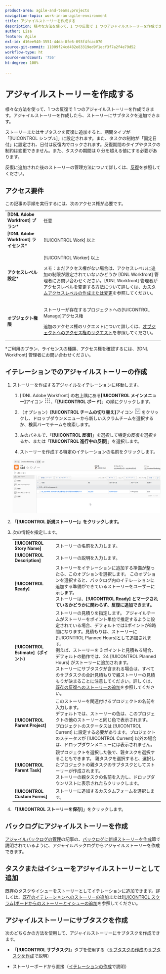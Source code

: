 ```yaml
---
product-area: agile-and-teams;projects
navigation-topic: work-in-an-agile-environment
title: アジャイルストーリーを作成する
description: 様々な方法を使って、1 つの反復で 1 つのアジャイルストーリーを作成できます。アジャイルストーリーを作成したら、ストーリーにサブタスクを追加できます。
author: Lisa
feature: Agile
exl-id: d16ee940-3551-44da-8fe6-093f4fcac070
source-git-commit: 11009f24cd482e83319ed9f1ecf3f7a2f4e79d52
workflow-type: ht
source-wordcount: '756'
ht-degree: 100%

---
```


# アジャイルストーリーを作成する

様々な方法を使って、1 つの反復で 1 つのアジャイルストーリーを作成できます。アジャイルストーリーを作成したら、ストーリーにサブタスクを追加できます。

ストーリーまたはサブタスクを反復に追加すると、期間タイプが「[!UICONTROL シンプル]」に設定されます。また、タスクの制約が「固定日付」に設定され、日付は反復内でロックされます。反復期間のタイプやタスクの制約は変更できません。また、タスクの期間は 0 分を超える値にする必要があります。

反復に追加された後のストーリーの管理方法について詳しくは、[反復](../../agile/use-scrum-in-an-agile-team/iterations/iterations.md)を参照してください。

## アクセス要件

この記事の手順を実行するには、次のアクセス権が必要です。

<table style="table-layout:auto"> 
 <col> 
 </col> 
 <col> 
 </col> 
 <tbody> 
  <tr> 
   <td role="rowheader"><strong>[!DNL Adobe Workfront] プラン*</strong></td> 
   <td> <p>任意</p> </td> 
  </tr> 
  <tr> 
   <td role="rowheader"><strong>[!DNL Adobe Workfront] ライセンス*</strong></td> 
   <td> <p>[!UICONTROL Work] 以上</p> </td> 
  </tr> 
  <tr> 
   <td role="rowheader"><strong>アクセスレベル設定*</strong></td> 
   <td> <p>[!UICONTROL Worker] 以上</p> <p>メモ：まだアクセス権がない場合は、アクセスレベルに追加の制限が設定されていないかどうか [!DNL Workfront] 管理者にお問い合わせください。[!DNL Workfront] 管理者がアクセスレベルを変更する方法について詳しくは、<a href="../../administration-and-setup/add-users/configure-and-grant-access/create-modify-access-levels.md" class="MCXref xref">カスタムアクセスレベルの作成または変更</a>を参照してください。</p> </td> 
  </tr> 
  <tr> 
   <td role="rowheader"><strong>オブジェクト権限</strong></td> 
   <td> <p>ストーリーが存在するプロジェクトへの[!UICONTROL Manage]アクセス権</p> <p>追加のアクセス権のリクエストについて詳しくは、<a href="../../workfront-basics/grant-and-request-access-to-objects/request-access.md" class="MCXref xref">オブジェクトへのアクセス権のリクエスト</a>を参照してください。</p> </td> 
  </tr> 
 </tbody> 
</table>

&#42;ご利用のプラン、ライセンスの種類、アクセス権を確認するには、[!DNL Workfront] 管理者にお問い合わせください。

## イテレーションでのアジャイルストーリーの作成

1. ストーリーを作成するアジャイルなイテレーションに移動します。

   1. [!DNL Adobe Workfront] の右上隅にある&#x200B;**[!UICONTROL メインメニュー]**&#x200B;アイコン ![](assets/main-menu-icon.png)、「**[!UICONTROL ボード]**」の順にクリックします。

   1. （オプション）**[!UICONTROL チームの切り替え]**&#x200B;アイコン ![チームの切り替えアイコン](assets/switch-team-icon.png) をクリックし、ドロップダウンメニューから新しいスクラムチームを選択するか、検索バーでチームを検索します。

   1. 左のパネルで、「**[!UICONTROL 反復]**」を選択して特定の反復を選択するか、または「**[!UICONTROL 進行中の反復]**」を選択します。
   1. ストーリーを作成する特定のイテレーションの名前をクリックします。

   ![反復への新しいストーリーの追加](assets/iteration-add-story.png)

1. 「**[!UICONTROL 新規ストーリー]」をクリックします。**
1. 次の情報を指定します。

   <table style="table-layout:auto">
    <col>
    <col>
    <tbody>
     <tr>
      <td role="rowheader"><strong>[!UICONTROL Story Name]</strong></td>
      <td>ストーリーの名前を入力します。</td>
     </tr>
     <tr>
      <td role="rowheader"><strong>[!UICONTROL Description]</strong></td>
      <td>ストーリーの説明を入力します。</td>
     </tr>
     <tr>
      <td role="rowheader"><strong>[!UICONTROL Ready]</strong></td>
      <td>ストーリーをイテレーションに追加する準備が整ったら、このオプションを選択します。 このオプションを選択すると、バックログ内のイテレーションに追加する準備ができているストーリーをユーザーに示します。<br>ストーリーは、<strong>[!UICONTROL Ready] とマークされているかどうかに関わらず、反復に追加できます。</strong></td>
     </tr>
     <tr>
      <td role="rowheader"><strong>[!UICONTROL Estimate]（ポイント）</strong></td>
      <td>ストーリーの見積りを指定します。 アジャイルチームがストーリーをポイント単位で推定するように設定されている場合、デフォルトでは1ポイントが8時間になります。見積もりは、ストーリーに[!UICONTROL Planned Hours]として追加されます。<br>例えば、ストーリーを 3 ポイントと見積もる場合、デフォルトの動作では、24 [!UICONTROL Planned Hours] がストーリーに追加されます。<br>ストーリーにサブタスクが含まれる場合は、すべてのサブタスクの合計見積もりで親ストーリーの見積もりが決まることに注意してください。詳しくは、<a href="../../agile/use-scrum-in-an-agile-team/iterations/add-stories-to-existing-iteration.md" class="MCXref xref">既存の反復へのストーリーの追加</a>を参照してください。</td>
     </tr>
     <tr>
      <td role="rowheader"><strong>[!UICONTROL Parent Project]</strong></td>
      <td>このストーリーを関連付けるプロジェクトの名前を入力します。<br>デフォルトでは、ストーリーの色は、このプロジェクトの他のストーリーと同じ色で表示されます。<br>プロジェクトのステータスは [!UICONTROL Current] に設定する必要があります。プロジェクトのステータスが [!UICONTROL Current] 以外の場合は、ドロップダウンメニューには表示されません。</td>
     </tr>
     <tr>
      <td role="rowheader"><strong>[!UICONTROL Parent Task]</strong></td>
      <td>親プロジェクトを選択した後で、親タスクを選択することもできます。 親タスクを選択すると、選択したプロジェクトの親タスクのサブタスクとしてストーリーが作成されます。<br>ストーリーの親タスクの名前を入力し、ドロップダウンリストに表示されたらクリックします。</td>
     </tr>
     <tr>
      <td role="rowheader"><strong>[!UICONTROL Custom Forms]</strong></td>
      <td>ストーリーに追加するカスタムフォームを選択します。</td>
     </tr>
    </tbody>
   </table>

1. 「**[!UICONTROL ストーリーを保存]**」をクリックします。

## バックログにアジャイルストーリーを作成

[アジャイルバックログの管理](../../agile/work-in-an-agile-environment/manage-the-agile-backlog.md)の記事の、[バックログに新規ストーリーを作成](../../agile/work-in-an-agile-environment/manage-the-agile-backlog.md#creating-new-stories)節で説明されているように、アジャイルバックログからアジャイルストーリーを作成できます。

## タスクまたはイシューをアジャイルストーリーとして追加

既存のタスクやイシューをストーリーとしてイテレーションに追加できます。詳しくは、[既存のイテレーションへのストーリーの追加](../../agile/use-scrum-in-an-agile-team/iterations/add-stories-to-existing-iteration.md)または[[!UICONTROL スクラム]ボードからのストーリーとイシューの追加](../../agile/use-scrum-in-an-agile-team/scrum-board/add-story-from-scrum-board.md)を参照してください。

## アジャイルストーリーにサブタスクを作成

次のどちらかの方法を使用して、アジャイルストーリーにサブタスクを作成できます。

* 「**[!UICONTROL サブタスク]**」タブを使用する（[サブタスクの作成](../../manage-work/tasks/create-tasks/create-subtasks.md)の[サブタスクを作成](../../manage-work/tasks/create-tasks/create-subtasks.md#creating-subtasks)で説明）

* ストーリーボードから直接（[イテレーションの作成](../../agile/use-scrum-in-an-agile-team/iterations/create-an-iteration.md)で説明）
